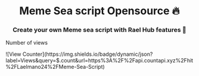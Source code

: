 <h1 align="center">Meme Sea script Opensource 🔥</h1>
<h3 align="center">Create your own Meme sea script with Rael Hub features 🗿</h3>

<p align="left">Number of views</p>
![View Counter](https://img.shields.io/badge/dynamic/json?label=Views&query=$.count&url=https%3A%2F%2Fapi.countapi.xyz%2Fhit%2FLaelmano24%2FMeme-Sea-Script)